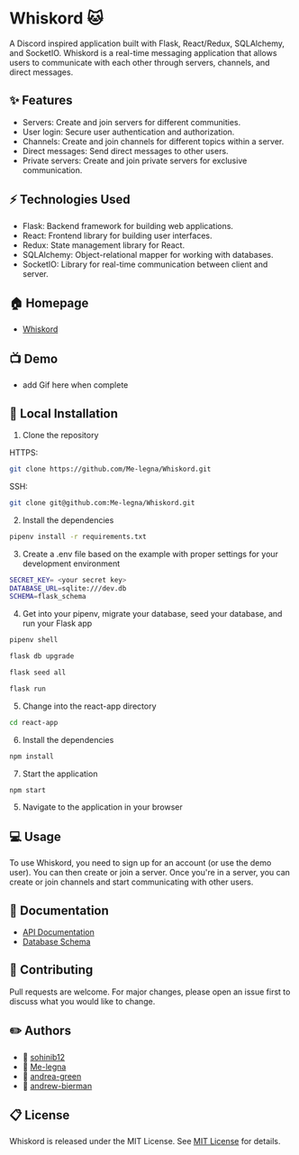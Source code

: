 # Whiskord 🐱

A Discord inspired application built with Flask, React/Redux, SQLAlchemy, and SocketIO. Whiskord is a real-time messaging application that allows users to communicate with each other through servers, channels, and direct messages.


## ✨ Features
- Servers: Create and join servers for different communities.
- User login: Secure user authentication and authorization.
- Channels: Create and join channels for different topics within a server.
- Direct messages: Send direct messages to other users.
- Private servers: Create and join private servers for exclusive communication.

## ⚡ Technologies Used
- Flask: Backend framework for building web applications.
- React: Frontend library for building user interfaces.
- Redux: State management library for React.
- SQLAlchemy: Object-relational mapper for working with databases.
- SocketIO: Library for real-time communication between client and server.

## 🏠 Homepage
- [Whiskord](https://whiskord-htb4.onrender.com)

## 📺 Demo
- add Gif here when complete

## 🚀 Local Installation
1. Clone the repository

HTTPS:
```bash
git clone https://github.com/Me-legna/Whiskord.git
```
SSH:
```bash
git clone git@github.com:Me-legna/Whiskord.git
```

2. Install the dependencies
```bash
pipenv install -r requirements.txt
```

3. Create a .env file based on the example with proper settings for your development environment
```bash
SECRET_KEY= <your secret key>
DATABASE_URL=sqlite:///dev.db
SCHEMA=flask_schema
```

4. Get into your pipenv, migrate your database, seed your database, and run your Flask app

```bash
pipenv shell
```

```bash
flask db upgrade
```

```bash
flask seed all
```

```bash
flask run
```

5. Change into the react-app directory

```bash
cd react-app
```

6. Install the dependencies
```bash
npm install
```

7. Start the application
```bash
npm start
```

5. Navigate to the application in your browser


## 💻 Usage
To use Whiskord, you need to sign up for an account (or use the demo user). You can then create or join a server. Once you're in a server, you can create or join channels and start communicating with other users.

## 📝 Documentation
- [API Documentation](https://github.com/Me-legna/Whiskord/wiki/API-Documentation)
- [Database Schema](https://github.com/Me-legna/Whiskord/wiki/Database-Schema)

## 🤝 Contributing
Pull requests are welcome. For major changes, please open an issue first to discuss what you would like to change.

## ✏️ Authors
- 👤 [sohinib12](https://github.com/sohinib12)
- 👤 [Me-legna](https://github.com/Me-legna)
- 👤 [andrea-green](https://github.com/andrea-green)
- 👤 [andrew-bierman](https://github.com/andrew-bierman)


## 📋 License
Whiskord is released under the MIT License. See [MIT License](https://choosealicense.com/licenses/mit/) for details.
